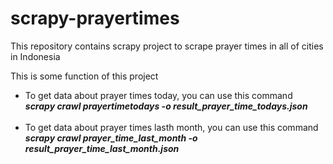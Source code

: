 # scrapy-prayertimes
This repository contains scrapy project to scrape prayer times in all of cities in Indonesia

This is some function of this project
<ul>
<li>
  To get data about prayer times today, you can use this command<br>
  <b><i>scrapy crawl prayertimetodays -o result_prayer_time_todays.json</i></b>
</li>
  <br>
<li>
  To get data about prayer times lasth month, you can use this command<br>
  <b><i>scrapy crawl prayer_time_last_month -o result_prayer_time_last_month.json</i></b>
</li>
</ul>  
